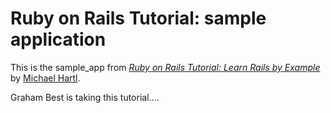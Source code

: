 # Ruby on Rails Tutorial: sample  application

This is the sample_app from 
[*Ruby on Rails Tutorial: Learn Rails by Example*](http://railstutorial.org/) 
by [Michael Hartl](http://michaelhartl.com/).

Graham Best is taking this tutorial....
